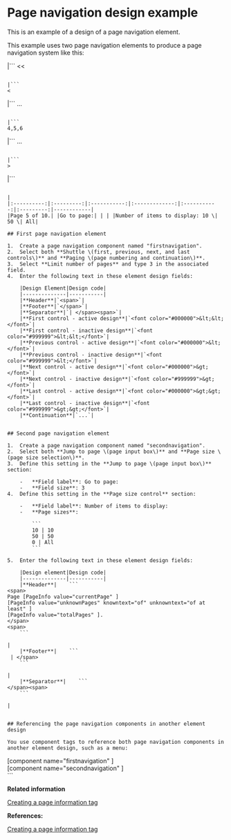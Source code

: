 # Page navigation design example

This is an example of a design of a page navigation element.

This example uses two page navigation elements to produce a page navigation system like this:

|```
<<
```

|```
<
```

|```
...
```

|```
4,5,6
```

|```
...
```

|```
>
```

|```
>>
```

|
|:----------:|:---------:|:-----------:|:-------------:|:-----------:|:---------:|------------|
|Page 5 of 10.| |Go to page:| | | |Number of items to display: 10 \| 50 \| All|

## First page navigation element

1.  Create a page navigation component named "firstnavigation".
2.  Select both **Shuttle \(first, previous, next, and last controls\)** and **Paging \(page numbering and continuation\)**.
3.  Select **Limit number of pages** and type 3 in the associated field.
4.  Enter the following text in these element design fields:

    |Design Element|Design code|
    |--------------|-----------|
    |**Header**|`<span>`|
    |**Footer**|`</span>`|
    |**Separator**|`| </span><span>`|
    |**First control - active design**|`<font color="#000000">&lt;&lt;</font>`|
    |**First control - inactive design**|`<font color="#999999">&lt;&lt;</font>`|
    |**Previous control - active design**|`<font color="#000000">&lt;</font>`|
    |**Previous control - inactive design**|`<font color="#999999">&lt;</font>`|
    |**Next control - active design**|`<font color="#000000">&gt;</font>`|
    |**Next control - inactive design**|`<font color="#999999">&gt;</font>`|
    |**Last control - active design**|`<font color="#000000">&gt;&gt;</font>`|
    |**Last control - inactive design**|`<font color="#999999">&gt;&gt;</font>`|
    |**Continuation**|`...`|


## Second page navigation element

1.  Create a page navigation component named "secondnavigation".
2.  Select both **Jump to page \(page input box\)** and **Page size \(page size selection\)**.
3.  Define this setting in the **Jump to page \(page input box\)** section:

    -   **Field label**: Go to page:
    -   **Field size**: 3
4.  Define this setting in the **Page size control** section:

    -   **Field label**: Number of items to display:
    -   **Page sizes**:

        ```
        10 | 10
        50 | 50
        0 | All
        ```

5.  Enter the following text in these element design fields:

    |Design element|Design code|
    |--------------|-----------|
    |**Header**|    ```
<span>
Page [PageInfo value="currentPage" ]
[PageInfo value="unknownPages" knowntext="of" unknowntext="of at least" ]
[PageInfo value="totalPages" ].
</span>
<span>
    ```

|
    |**Footer**|    ```
 | </span>
    ```

|
    |**Separator**|    ```
</span><span>
    ```

|


## Referencing the page navigation components in another element design

You use component tags to reference both page navigation components in another element design, such as a menu:

```
<div>
[component name="firstnavigation" ]
<br>
[component name="secondnavigation" ]
</div>
```

**Related information**  


[Creating a page information tag](../panel_help/wcm_dev_elements_page-navigation_tag.md)

**References:**  


[Creating a page information tag](wcm_dev_elements_page-navigation_tag.md)

